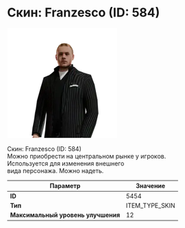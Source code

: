 # Скин: Franzesco (ID: 584)

![Item Image](../img/5454.webp?raw=true)

Скин: Franzesco (ID: 584)<br>Можно приобрести на центральном рынке у игроков.<br>Используется для изменения внешнего<br>вида персонажа. Можно надеть.


| Параметр | Значение |
|----------|----------|
| **ID** | 5454 |
| **Тип** | ITEM_TYPE_SKIN |
| **Максимальный уровень улучшения** | 12 |


